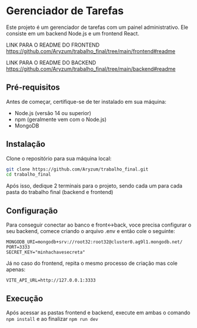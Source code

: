 # Gerenciador de Tarefas

Este projeto é um gerenciador de tarefas com um painel administrativo. Ele consiste em um backend Node.js e um frontend React.

LINK PARA O README DO FRONTEND https://github.com/Aryzum/trabalho_final/tree/main/frontend#readme

LINK PARA O README DO BACKEND https://github.com/Aryzum/trabalho_final/tree/main/backend#readme

## Pré-requisitos

Antes de começar, certifique-se de ter instalado em sua máquina:

- Node.js (versão 14 ou superior)
- npm (geralmente vem com o Node.js)
- MongoDB

## Instalação

Clone o repositório para sua máquina local:

```bash
git clone https://github.com/Aryzum/trabalho_final.git
cd trabalho_final
```

Após isso, dedique 2 terminais para o projeto, sendo cada um para cada pasta do trabalho final (backend e frontend)

## Configuração

Para conseguir conectar ao banco e front<->back, voce precisa configurar o seu backend, comece criando o arquivo .env e então cole o seguinte:

```
MONGODB_URI=mongodb+srv://root32:root32@cluster0.ag9l1.mongodb.net/
PORT=3333
SECRET_KEY="minhachavesecreta"
```

Já no caso do frontend, repita o mesmo processo de criação mas cole apenas:

```
VITE_API_URL=http://127.0.0.1:3333
```

## Execução

Após acessar as pastas frontend e backend, execute em ambas o comando ```npm install``` e ao finalizar ```npm run dev```

